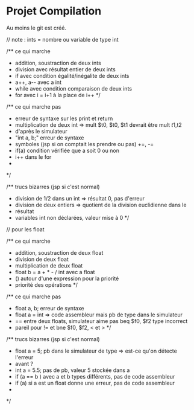 # Projet Compilation

Au moins le git est créé.

// note : ints = nombre ou variable de type int

/** ce qui marche
 * addition, soustraction de deux ints
 * division avec résultat entier de deux ints
 * if avec condition égalité/inégalite de deux ints
 * a++, a-- avec a int
 * while avec condition comparaison de deux ints
 * for avec i = i+1 à la place de i++
 */

/** ce qui marche pas
 * erreur de syntaxe sur les print et return
 * multiplication de deux int => mult $t0, $t0, $t1 devrait être mult $t1,$t2
 * d'après le simulateur
 * "int a, b;" erreur de syntaxe
 * symboles (jsp si on comptait les prendre ou pas) +=, -=
 * if(a) condition vérifiée que a soit 0 ou non
 * i++ dans le for
 *
 */

/** trucs bizarres (jsp si c'est normal)
 * division de 1/2 dans un int => résultat 0, pas d'erreur
 * division de deux entiers => quotient de la division euclidienne dans le
 * résultat
 * variables int non déclarées, valeur mise à 0
 */
    

// pour les float

/** ce qui marche
 * addition, soustraction de deux float
 * division de deux float
 * multiplication de deux float
 * float b = a + * - / int avec a float
 * () autour d'une expression pour la priorité
 * priorité des opérations
 */

/** ce qui marche pas
 * float a, b; erreur de syntaxe
 * float a = int => code assembleur mais pb de type dans le simulateur
 * == entre deux floats, simulateur aime pas beq $f0, $f2 type incorrect
 * pareil pour != et bne $f0, $f2, < et >
 */

/** trucs bizarres (jsp si c'est normal)
 * float a = 5; pb dans le simulateur de type => est-ce qu'on détecte l'erreur
 * avant ?
 * int a = 5.5; pas de pb, valeur 5 stockée dans a
 * if (a == b ) avec a et b types différents, pas de code assembleur
 * if (a) si a est un float donne une erreur, pas de code assembleur
 *
 */

